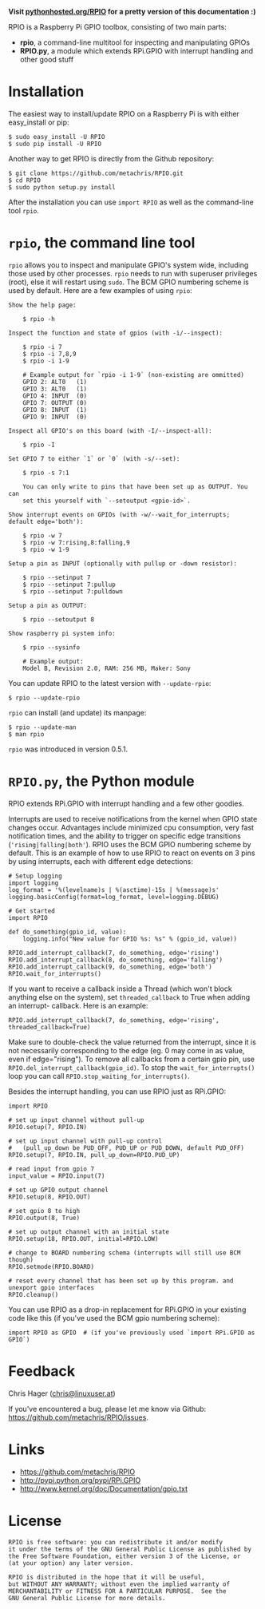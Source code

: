 **Visit [pythonhosted.org/RPIO](http://pythonhosted.org/RPIO) for a pretty version of this documentation :)**

RPIO is a Raspberry Pi GPIO toolbox, consisting of two main parts:

* **rpio**, a command-line multitool for inspecting and manipulating GPIOs
* **RPIO.py**, a module which extends RPi.GPIO with interrupt handling and other good stuff


Installation
============

The easiest way to install/update RPIO on a Raspberry Pi is with either easy_install or pip:

    $ sudo easy_install -U RPIO
    $ sudo pip install -U RPIO

Another way to get RPIO is directly from the Github repository:

    $ git clone https://github.com/metachris/RPIO.git
    $ cd RPIO
    $ sudo python setup.py install

After the installation you can use `import RPIO` as well as the command-line tool
`rpio`.


`rpio`, the command line tool
=============================

`rpio` allows you to inspect and manipulate GPIO's system wide, including those used by other processes.
`rpio` needs to run with superuser privileges (root), else it will restart using `sudo`. The BCM GPIO numbering
scheme is used by default. Here are a few examples of using `rpio`:

    Show the help page:

        $ rpio -h

    Inspect the function and state of gpios (with -i/--inspect):

        $ rpio -i 7
        $ rpio -i 7,8,9
        $ rpio -i 1-9

        # Example output for `rpio -i 1-9` (non-existing are ommitted)
        GPIO 2: ALT0   (1)
        GPIO 3: ALT0   (1)
        GPIO 4: INPUT  (0)
        GPIO 7: OUTPUT (0)
        GPIO 8: INPUT  (1)
        GPIO 9: INPUT  (0)

    Inspect all GPIO's on this board (with -I/--inspect-all):

        $ rpio -I

    Set GPIO 7 to either `1` or `0` (with -s/--set):

        $ rpio -s 7:1

        You can only write to pins that have been set up as OUTPUT. You can
        set this yourself with `--setoutput <gpio-id>`.

    Show interrupt events on GPIOs (with -w/--wait_for_interrupts;
    default edge='both'):

        $ rpio -w 7
        $ rpio -w 7:rising,8:falling,9
        $ rpio -w 1-9

    Setup a pin as INPUT (optionally with pullup or -down resistor):

        $ rpio --setinput 7
        $ rpio --setinput 7:pullup
        $ rpio --setinput 7:pulldown

    Setup a pin as OUTPUT:

        $ rpio --setoutput 8

    Show raspberry pi system info:

        $ rpio --sysinfo

        # Example output:
        Model B, Revision 2.0, RAM: 256 MB, Maker: Sony

You can update RPIO to the latest version with `--update-rpio`:

    $ rpio --update-rpio

`rpio` can install (and update) its manpage:

    $ rpio --update-man
    $ man rpio

`rpio` was introduced in version 0.5.1.


`RPIO.py`, the Python module
============================

RPIO extends RPi.GPIO with interrupt handling and a few other goodies.

Interrupts are used to receive notifications from the kernel when GPIO state
changes occur. Advantages include minimized cpu consumption, very fast
notification times, and the ability to trigger on specific edge transitions
(`'rising|falling|both'`). RPIO uses the BCM GPIO numbering scheme by default. This
is an example of how to use RPIO to react on events on 3 pins by using
interrupts, each with different edge detections:

    # Setup logging
    import logging
    log_format = '%(levelname)s | %(asctime)-15s | %(message)s'
    logging.basicConfig(format=log_format, level=logging.DEBUG)

    # Get started
    import RPIO

    def do_something(gpio_id, value):
        logging.info("New value for GPIO %s: %s" % (gpio_id, value))

    RPIO.add_interrupt_callback(7, do_something, edge='rising')
    RPIO.add_interrupt_callback(8, do_something, edge='falling')
    RPIO.add_interrupt_callback(9, do_something, edge='both')
    RPIO.wait_for_interrupts()

If you want to receive a callback inside a Thread (which won't block anything
else on the system), set `threaded_callback` to True when adding an interrupt-
callback. Here is an example:

    RPIO.add_interrupt_callback(7, do_something, edge='rising', threaded_callback=True)

Make sure to double-check the value returned from the interrupt, since it
is not necessarily corresponding to the edge (eg. 0 may come in as value,
even if edge="rising"). To remove all callbacks from a certain gpio pin, use
`RPIO.del_interrupt_callback(gpio_id)`. To stop the `wait_for_interrupts()`
loop you can call `RPIO.stop_waiting_for_interrupts()`.

Besides the interrupt handling, you can use RPIO just as RPi.GPIO:

    import RPIO

    # set up input channel without pull-up
    RPIO.setup(7, RPIO.IN)

    # set up input channel with pull-up control
    #   (pull_up_down be PUD_OFF, PUD_UP or PUD_DOWN, default PUD_OFF)
    RPIO.setup(7, RPIO.IN, pull_up_down=RPIO.PUD_UP)

    # read input from gpio 7
    input_value = RPIO.input(7)

    # set up GPIO output channel
    RPIO.setup(8, RPIO.OUT)

    # set gpio 8 to high
    RPIO.output(8, True)

    # set up output channel with an initial state
    RPIO.setup(18, RPIO.OUT, initial=RPIO.LOW)

    # change to BOARD numbering schema (interrupts will still use BCM though)
    RPIO.setmode(RPIO.BOARD)

    # reset every channel that has been set up by this program. and unexport gpio interfaces
    RPIO.cleanup()

You can use RPIO as a drop-in replacement for RPi.GPIO in your existing code like this (if 
you've used the BCM gpio numbering scheme):

    import RPIO as GPIO  # (if you've previously used `import RPi.GPIO as GPIO`)


Feedback
========

Chris Hager (chris@linuxuser.at)

If you've encountered a bug, please let me know via Github: https://github.com/metachris/RPIO/issues.


Links
=====

* https://github.com/metachris/RPIO
* http://pypi.python.org/pypi/RPi.GPIO
* http://www.kernel.org/doc/Documentation/gpio.txt


License
=======

    RPIO is free software: you can redistribute it and/or modify
    it under the terms of the GNU General Public License as published by
    the Free Software Foundation, either version 3 of the License, or
    (at your option) any later version.

    RPIO is distributed in the hope that it will be useful,
    but WITHOUT ANY WARRANTY; without even the implied warranty of
    MERCHANTABILITY or FITNESS FOR A PARTICULAR PURPOSE.  See the
    GNU General Public License for more details.
